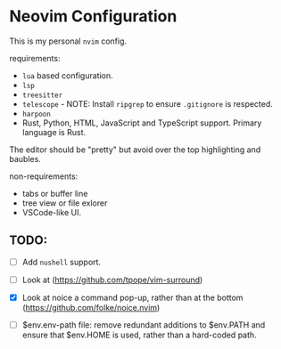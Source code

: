 # Neovim Configuration

This is my personal `nvim` config.

requirements:

- `lua` based configuration.
- `lsp` 
- `treesitter`
- `telescope` - NOTE: Install `ripgrep` to ensure `.gitignore` is respected.
- `harpoon`
- Rust, Python, HTML, JavaScript and TypeScript support. Primary language is Rust.

The editor should be "pretty" but avoid over the top highlighting and baubles.

non-requirements:

- tabs or buffer line
- tree view or file exlorer
- VSCode-like UI.

## TODO:

- [ ] Add `nushell` support.
- [ ] Look at (https://github.com/tpope/vim-surround)
- [X] Look at noice a command pop-up, rather than at the bottom (https://github.com/folke/noice.nvim)
- [ ] $env.env-path file: remove redundant additions to $env.PATH and ensure that $env.HOME is used, rather than a hard-coded path.

